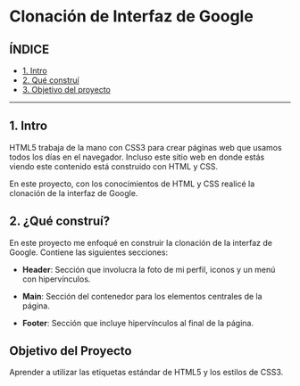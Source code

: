 # Clonación de Interfaz de Google

## ÍNDICE

* [1. Intro](https://github.com/HannyCarballo/Clon_de_Google/tree/master#1-intro)
* [2. Qué construí](https://github.com/HannyCarballo/Clon_de_Google/tree/master#2-qu%C3%A9-constru%C3%AD)
* [3. Objetivo del proyecto](https://github.com/HannyCarballo/Clon_de_Google/tree/master#objetivo-del-proyecto)

****

## 1. Intro
HTML5 trabaja de la mano con CSS3 para crear páginas web que usamos todos los días en el navegador. Incluso este sitio web en donde estás viendo este contenido está construido con HTML y CSS.

En este proyecto, con los conocimientos de HTML y CSS realicé la clonación de la interfaz de Google.

## 2. ¿Qué construí?
En este proyecto me enfoqué en construir la clonación de la interfaz de Google. Contiene las siguientes secciones:

* **Header**: Sección que involucra la foto de mi perfil, iconos y un menú con hipervínculos.

* **Main**: Sección del contenedor para los elementos centrales de la página.

* **Footer**: Sección que incluye hipervínculos al final de la página.

## Objetivo del Proyecto
Aprender a utilizar las etiquetas estándar de HTML5 y los estilos de CSS3.
